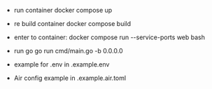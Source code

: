 
- run container
    docker compose up

- re build container
    docker compose build

- enter to container:
    docker compose run --service-ports web bash

- run go
    go run cmd/main.go -b 0.0.0.0

- example for .env in .example.env

- Air config example in .example.air.toml

